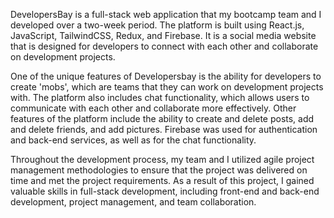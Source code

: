 DevelopersBay is a full-stack web application that my bootcamp team and I developed over a two-week period. The platform is built using React.js, JavaScript, TailwindCSS, Redux, and Firebase. It is a social media website that is designed for developers to connect with each other and collaborate on development projects.

One of the unique features of Developersbay is the ability for developers to create 'mobs', which are teams that they can work on development projects with. The platform also includes chat functionality, which allows users to communicate with each other and collaborate more effectively. Other features of the platform include the ability to create and delete posts, add and delete friends, and add pictures. Firebase was used for authentication and back-end services, as well as for the chat functionality.

Throughout the development process, my team and I utilized agile project management methodologies to ensure that the project was delivered on time and met the project requirements. As a result of this project, I gained valuable skills in full-stack development, including front-end and back-end development, project management, and team collaboration.



